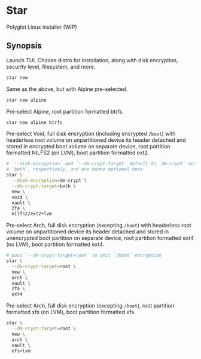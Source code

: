 Star
====

Polyglot Linux installer (WIP)

Synopsis
--------

Launch TUI. Choose distro for installation, along with disk encryption,
security level, filesystem, and more.

```bash
star new
```

Same as the above, but with Alpine pre-selected.

```bash
star new alpine
```

Pre-select Alpine, root partition formatted btrfs.

```bash
star new alpine btrfs
```

Pre-select Void, full disk encryption (including encrypted `/boot`)
with headerless root volume on unpartitioned device its header detached
and stored in encrypted boot volume on separate device, root partition
formatted NILFS2 (on LVM), boot partition formatted ext2.

```bash
# `--disk-encryption` and `--dm-crypt-target` default to `dm-crypt` and
# `both`, respectively, and are hence optional here
star \
  --disk-encryption=dm-crypt \
  --dm-crypt-target=both \
  new \
  void \
  vault \
  2fa \
  nilfs2/ext2+lvm
```

Pre-select Arch, full disk encryption (excepting `/boot`) with headerless
root volume on unpartitioned device its header detached and stored in
unencrypted boot partition on separate device, root partition formatted
ext4 (no LVM), boot partition formatted ext4.

```bash
# pass `--dm-crypt-target=root` to omit `/boot` encryption
star \
  --dm-crypt-target=root \
  new \
  arch \
  vault \
  2fa \
  ext4
```

Pre-select Arch, full disk encryption (excepting `/boot`), root partition
formatted xfs (on LVM), boot partition formatted xfs.

```bash
star \
  --dm-crypt-target=root \
  new \
  arch \
  vault \
  xfs+lvm
```
